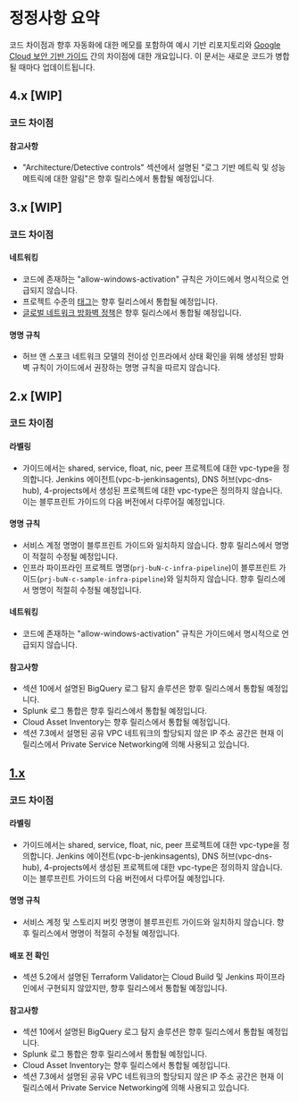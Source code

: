 # 정정사항 요약
코드 차이점과 향후 자동화에 대한 메모를 포함하여 예시 기반 리포지토리와 [Google Cloud 보안 기반 가이드](https://services.google.com/fh/files/misc/google-cloud-security-foundations-guide.pdf) 간의 차이점에 대한 개요입니다. 이 문서는 새로운 코드가 병합될 때마다 업데이트됩니다.

## 4.x [WIP]

### 코드 차이점

#### 참고사항
- "Architecture/Detective controls" 섹션에서 설명된 "로그 기반 메트릭 및 성능 메트릭에 대한 알림"은 향후 릴리스에서 통합될 예정입니다.

## 3.x [WIP]

### 코드 차이점

#### 네트워킹

- 코드에 존재하는 "allow-windows-activation" 규칙은 가이드에서 명시적으로 언급되지 않습니다.
- 프로젝트 수준의 [태그](https://cloud.google.com/resource-manager/docs/tags/tags-overview)는 향후 릴리스에서 통합될 예정입니다.
- [글로벌 네트워크 방화벽 정책](https://cloud.google.com/vpc/docs/network-firewall-policies)은 향후 릴리스에서 통합될 예정입니다.

#### 명명 규칙

- 허브 앤 스포크 네트워크 모델의 전이성 인프라에서 상태 확인을 위해 생성된 방화벽 규칙이 가이드에서 권장하는 명명 규칙을 따르지 않습니다.

## 2.x [WIP]
### 코드 차이점

#### 라벨링
- 가이드에서는 shared, service, float, nic, peer 프로젝트에 대한 vpc-type을 정의합니다. Jenkins 에이전트(vpc-b-jenkinsagents), DNS 허브(vpc-dns-hub), 4-projects에서 생성된 프로젝트에 대한 vpc-type은 정의하지 않습니다.
이는 블루프린트 가이드의 다음 버전에서 다루어질 예정입니다.

#### 명명 규칙
- 서비스 계정 명명이 블루프린트 가이드와 일치하지 않습니다. 향후 릴리스에서 명명이 적절히 수정될 예정입니다.
- 인프라 파이프라인 프로젝트 명명(`prj-buN-c-infra-pipeline`)이 블루프린트 가이드(`prj-buN-c-sample-infra-pipeline`)와 일치하지 않습니다. 향후 릴리스에서 명명이 적절히 수정될 예정입니다.

#### 네트워킹
- 코드에 존재하는 "allow-windows-activation" 규칙은 가이드에서 명시적으로 언급되지 않습니다.

#### 참고사항
- 섹션 10에서 설명된 BigQuery 로그 탐지 솔루션은 향후 릴리스에서 통합될 예정입니다.
- Splunk 로그 통합은 향후 릴리스에서 통합될 예정입니다.
- Cloud Asset Inventory는 향후 릴리스에서 통합될 예정입니다.
- 섹션 7.3에서 설명된 공유 VPC 네트워크의 할당되지 않은 IP 주소 공간은 현재 이 릴리스에서 Private Service Networking에 의해 사용되고 있습니다.

## [1.x](https://github.com/terraform-google-modules/terraform-example-foundation/releases/tag/v1.0.0)
### 코드 차이점

#### 라벨링
- 가이드에서는 shared, service, float, nic, peer 프로젝트에 대한 vpc-type을 정의합니다. Jenkins 에이전트(vpc-b-jenkinsagents), DNS 허브(vpc-dns-hub), 4-projects에서 생성된 프로젝트에 대한 vpc-type은 정의하지 않습니다.
이는 블루프린트 가이드의 다음 버전에서 다루어질 예정입니다.

#### 명명 규칙
- 서비스 계정 및 스토리지 버킷 명명이 블루프린트 가이드와 일치하지 않습니다. 향후 릴리스에서 명명이 적절히 수정될 예정입니다.

#### 배포 전 확인
- 섹션 5.2에서 설명된 Terraform Validator는 Cloud Build 및 Jenkins 파이프라인에서 구현되지 않았지만, 향후 릴리스에서 통합될 예정입니다.

#### 참고사항
- 섹션 10에서 설명된 BigQuery 로그 탐지 솔루션은 향후 릴리스에서 통합될 예정입니다.
- Splunk 로그 통합은 향후 릴리스에서 통합될 예정입니다.
- Cloud Asset Inventory는 향후 릴리스에서 통합될 예정입니다.
- 섹션 7.3에서 설명된 공유 VPC 네트워크의 할당되지 않은 IP 주소 공간은 현재 이 릴리스에서 Private Service Networking에 의해 사용되고 있습니다.
